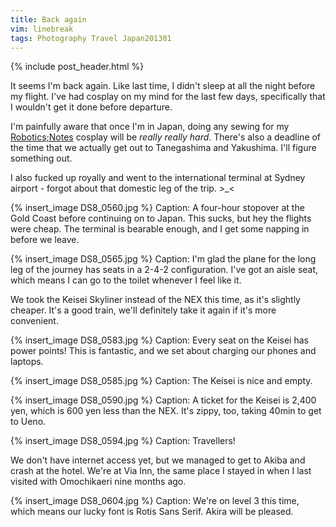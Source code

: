 ```yaml
---
title: Back again
vim: linebreak
tags: Photography Travel Japan201301
---
```


{% include post_header.html %}

It seems I'm back again. Like last time, I didn't sleep at all the night before my flight. I've had cosplay on my mind for the last few days, specifically that I wouldn't get it done before departure.

I'm painfully aware that once I'm in Japan, doing any sewing for my [Robotics;Notes](http://moin.meidokon.net/furinkan/cosplay/Robotics_Notes) cosplay will be *really really hard*. There's also a deadline of the time that we actually get out to Tanegashima and Yakushima. I'll figure something out.

I also fucked up royally and went to the international terminal at Sydney airport - forgot about that domestic leg of the trip. >_<

{% insert_image DS8_0560.jpg %}
Caption: A four-hour stopover at the Gold Coast before continuing on to Japan. This sucks, but hey the flights were cheap. The terminal is bearable enough, and I get some napping in before we leave.

{% insert_image DS8_0565.jpg %}
Caption: I'm glad the plane for the long leg of the journey has seats in a 2-4-2 configuration. I've got an aisle seat, which means I can go to the toilet whenever I feel like it.

We took the Keisei Skyliner instead of the NEX this time, as it's slightly cheaper. It's a good train, we'll definitely take it again if it's more convenient.

{% insert_image DS8_0583.jpg %}
Caption: Every seat on the Keisei has power points! This is fantastic, and we set about charging our phones and laptops.

{% insert_image DS8_0585.jpg %}
Caption: The Keisei is nice and empty.

{% insert_image DS8_0590.jpg %}
Caption: A ticket for the Keisei is 2,400 yen, which is 600 yen less than the NEX. It's zippy, too, taking 40min to get to Ueno.

{% insert_image DS8_0594.jpg %}
Caption: Travellers!

We don't have internet access yet, but we managed to get to Akiba and crash at the hotel. We're at Via Inn, the same place I stayed in when I last visited with Omochikaeri nine months ago.

{% insert_image DS8_0604.jpg %}
Caption: We're on level 3 this time, which means our lucky font is Rotis Sans Serif. Akira will be pleased.

